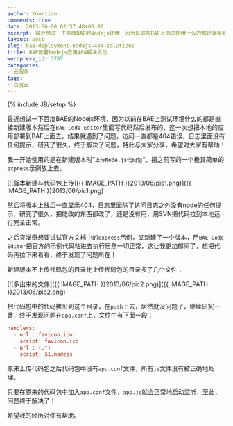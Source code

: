 ```yaml
---
author: Yourtion
comments: true
date: 2013-06-08 02:57:48+00:00
excerpt: 最近想试一下百度BAE的Nodejs环境，因为以前在BAE上测试环境什么的都是直接新建版本然后在BAE Code Editor里面写代码然后发布的，这一次想把本地的应用部署到BAE上面去，结果就遇到了问题，访问一直都是404错误，日志里面没有任何提示，研究了很久，终于解决了问题，特此与大家分享，希望对大家有帮助！
layout: post
slug: bae-deployment-nodejs-404-solutions
title: BAE部署Nodejs应用404解决方法
wordpress_id: 3787
categories:
- 云服务
tags:
- 百度云
---
```

{% include JB/setup %}

最近想试一下百度BAE的Nodejs环境，因为以前在BAE上测试环境什么的都是直接新建版本然后在```BAE Code Editor```里面写代码然后发布的，这一次想把本地的应用部署到BAE上面去，结果就遇到了问题，访问一直都是404错误，日志里面没有任何提示，研究了很久，终于解决了问题，特此与大家分享，希望对大家有帮助！

我一开始使用的是在新建版本时”```上传Node.js代码包```“。把之前写的一个极其简单的```express```示例放上去。


[![版本新建与代码包上传]({{ IMAGE_PATH }}2013/06/pic1.png)]({{ IMAGE_PATH }}2013/06/pic1.png)


然后将版本上线后一直显示404，日志里面除了访问日志之外没有node的任何提示，研究了很久，把能改的东西都改了，还是没有用，用SVN把代码拉到本地运行完全正常。

之后突发奇想要试试官方文档中的```express```示例，又新建了一个版本，用```BAE Code Editor```把官方的示例代码粘进去执行居然一切正常，这让我更加郁闷了，想把代码再拉下来看看，终于发现了问题所在！

新建版本不上传代码包的目录比上传代码包的目录多了几个文件：


[![多出来的文件]({{ IMAGE_PATH }}2013/06/pic2.png)]({{ IMAGE_PATH }}2013/06/pic2.png)

把代码包中的代码拷贝到这个目录，在```push```上去，居然就没问题了，继续研究一番，终于发现问题在```app.conf```上，文件中有下面一段：

```ini
handlers:
  - url : favicon.ico
    script: favicon.ico
  - url : (.*)
    script: $1.nodejs
```

原来上传代码包之后代码包中没有```app.conf```文件，所有```js```文件没有被正确地处理。

只要在原来的代码包中加入```app.conf```文件，```app.js```就会正常地启动监听，至此，问题终于解决了！

希望我的经历对你有帮助。




